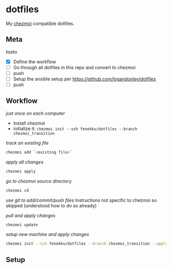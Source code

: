# dotfiles

My [chezmoi](https://www.chezmoi.io/) compatible dotfiles.

## Meta
*tasks*
- [x] Define the workflow
- [ ] Go through all dotfiles in this repo and convert to chezmoi
- [ ] push
- [ ] Setup the ansible setup per https://github.com/logandonley/dotfiles
- [ ] push

## Workflow
*just once on each computer*
- Install chezmoi
- initialize it: `chezmoi init --ssh fenekku/dotfiles --branch chezmoi_transition`

*track an existing file*
```bash
chezmoi add `<existing file>`
```

*apply all changes*

```bash
chezmoi apply
```

*go to chezmoi source directory*

```bash
chezmoi cd
```

*use git to add/commit/push files*
Instructions not specific to chezmoi so skipped (understood how to do so already)


*pull and apply changes*

```bash
chezmoi update
```

*setup new machine and apply changes*

```bash
chezmoi init --ssh fenekku/dotfiles --branch chezmoi_transition --apply
```

## Setup
